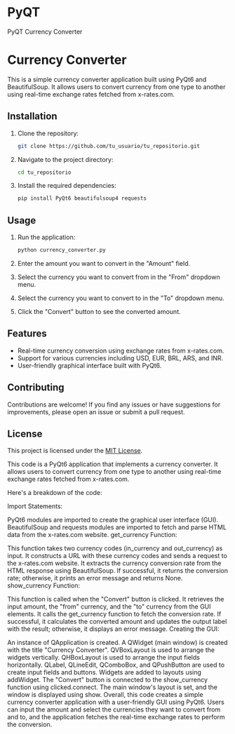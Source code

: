 # PyQT
PyQT Currency Converter
# Currency Converter

This is a simple currency converter application built using PyQt6 and BeautifulSoup. It allows users to convert currency from one type to another using real-time exchange rates fetched from x-rates.com.

## Installation

1. Clone the repository:

    ```bash
    git clone https://github.com/tu_usuario/tu_repositorio.git
    ```

2. Navigate to the project directory:

    ```bash
    cd tu_repositorio
    ```

3. Install the required dependencies:

    ```bash
    pip install PyQt6 beautifulsoup4 requests
    ```

## Usage

1. Run the application:

    ```bash
    python currency_converter.py
    ```

2. Enter the amount you want to convert in the "Amount" field.

3. Select the currency you want to convert from in the "From" dropdown menu.

4. Select the currency you want to convert to in the "To" dropdown menu.

5. Click the "Convert" button to see the converted amount.

## Features

- Real-time currency conversion using exchange rates from x-rates.com.
- Support for various currencies including USD, EUR, BRL, ARS, and INR.
- User-friendly graphical interface built with PyQt6.

## Contributing

Contributions are welcome! If you find any issues or have suggestions for improvements, please open an issue or submit a pull request.

## License

This project is licensed under the [MIT License](LICENSE).









This code is a PyQt6 application that implements a currency converter. It allows users to convert currency from one type to another using real-time exchange rates fetched from x-rates.com.

Here's a breakdown of the code:

Import Statements:

PyQt6 modules are imported to create the graphical user interface (GUI).
BeautifulSoup and requests modules are imported to fetch and parse HTML data from the x-rates.com website.
get_currency Function:

This function takes two currency codes (in_currency and out_currency) as input.
It constructs a URL with these currency codes and sends a request to the x-rates.com website.
It extracts the currency conversion rate from the HTML response using BeautifulSoup.
If successful, it returns the conversion rate; otherwise, it prints an error message and returns None.
show_currency Function:

This function is called when the "Convert" button is clicked.
It retrieves the input amount, the "from" currency, and the "to" currency from the GUI elements.
It calls the get_currency function to fetch the conversion rate.
If successful, it calculates the converted amount and updates the output label with the result; otherwise, it displays an error message.
Creating the GUI:

An instance of QApplication is created.
A QWidget (main window) is created with the title "Currency Converter".
QVBoxLayout is used to arrange the widgets vertically.
QHBoxLayout is used to arrange the input fields horizontally.
QLabel, QLineEdit, QComboBox, and QPushButton are used to create input fields and buttons.
Widgets are added to layouts using addWidget.
The "Convert" button is connected to the show_currency function using clicked.connect.
The main window's layout is set, and the window is displayed using show.
Overall, this code creates a simple currency converter application with a user-friendly GUI using PyQt6. Users can input the amount and select the currencies they want to convert from and to, and the application fetches the real-time exchange rates to perform the conversion.